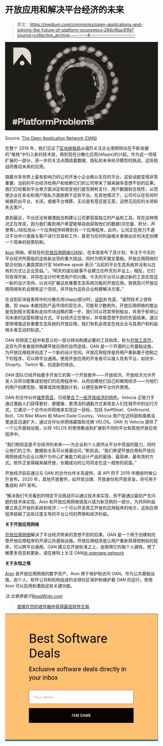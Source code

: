 # 开放应用和解决平台经济的未来

> 原文：<https://medium.com/coinmonks/open-applications-and-solving-the-future-of-platform-economics-284cf6ac91fe?source=collection_archive---------4----------------------->

![](img/ac7184534b3bc5e609a08cd6c3d85760.png)

Source: [The Open Application Network (OAN)](https://theoan.com/)

在整个 2019 年，我们见证了[区块链格局](https://www.linkedin.com/posts/kyleellicott_dapps-defi-blockchain-activity-6585590890272825344-Hrui)从强烈关注企业用例转向在不断发展的“堆栈”中引入新的技术层，再到现在分散化应用(dApps)的兴起。作为这一领域扩展的一部分，进一步的关注点围绕着数据、隐私和未来经济模型的挑战，这些挑战将推动未来的应用。

随着许多世界上最有影响力的公司开发小企业赖以生存的平台，这些话题变得非常重要。当前的平台经济给用户和依赖它们的公司带来了越来越多意想不到的后果。我们已经看到平台单方面决定和改变他们是否拥有支付、用户数据和合规性，从而使企业在安全和用户隐私方面依赖于这些平台。在其他情况下，公司可以在任何时候被扔出平台，关闭，或被平台埋葬，无论是有意还是无意，迫使无回应的关闭和失去客户。

直到最近，平台还没有被激励去构建让公司更容易独立的产品和工具。现在这种情况正在改变，因为我们看到用户希望能够自由获取他们的数据(浏览量、积分、声誉等)。)轻松地从一个应用程序转移到另一个应用程序。此外，公司正在努力不通过平台中介直接与客户进行交易和工作，甚至为任何利益相关者做出任何决定创建一个简单的投票机制。

[Aion](https://medium.com/u/77eb9d503854?source=post_page-----284cf6ac91fe--------------------------------) 网络，即现在的[开放应用网络](https://medium.com/u/26219f78865e?source=post_page-----284cf6ac91fe--------------------------------)([OAN](https://theoan.com/))，在本周宣布了其计划，专注于今天的平台经济所面临的这些新出现的重大挑战，同时为明天奠定基础。开放应用网络的联合创始人兼首席执行官 Matthew speak 表示:“当前的平台生态系统并没有以应有的方式让企业受益。”。“明天的成功故事不会建立在昨天的平台上，相反，它们将变得开放，并将在设计时考虑用户的兴趣。今天的平台可以通过新的工具实现这一新的设计空间，以访问扩展这些重要生态系统功能的开放应用。我很高兴开放应用网络有机会拥有这个空间，并开始为这些企业构建解决方案。”

在谈到区块链景观中的分散应用(dapp)部分时，[谈到](https://www.linkedin.com/in/matthewspoke/)补充道，“虽然技术上很有趣，但 dapp 未能找到产品市场的契合点，可能有少数例外。开放应用网络的推出是找到相关叙事和走向市场战略的第一步，我们可以将其带到硅谷，并用于影响公司未来的运营和建设方式。平台经济正在增长，并导致意想不到的负面结果。通过使用增强这些重要生态系统的开放应用，我们有机会改变在线企业与其用户和利益相关者互动的轨迹。”

OAN 将把其工程中有意义的一部分转向构建必要的工具和库，称为[开放工具包](https://developer.theoan.com/docs/getting-started)，这将为开发者提供构建开放应用的自然途径。OAN 是一个开源的公共基础设施，为开放应用程序创造了一个新的设计空间。开放应用程序是将用户重新置于控制之下的程序，可以跨平台通用。使用开放应用的开发者可以接入现有平台，如优步、Shopify、Twitch 等。创造新的体验。

OAN 团队已经开始着手开发它的第一个开放套件——开放经济。开放经济允许开发人员将功能集成到他们的应用程序中，从而创建他们自己的微观经济——为他们的用户创建奖励、徽章或其他激励计划，以便在各种平台内外使用。

OAN 的合作伙伴[维罗奇亚](https://www.velocia.io/)，已经[整合了一些开放经济的特色](/theoan/open-app-example-velocia-f7b24df9880f)。Velocia 正致力于通过激励人们获得更好、更健康、更清洁的通勤方式来改变人们在城市中的出行方式。它通过一个合作伙伴网络来实现这一目标，包括 SwiftSeat、GetAround、Bolt、Citi Bike Miami 和 Miami Dade County。Velocia 用户在迈阿密和南弗洛里迪亚迅速扩大，通过合作伙伴网络赢取和兑换 VELOS。OAN 为 Velocia 提供了一个公共基础设施，以将 VELOS 的使用集成和扩展到不同的平台和其他开放应用程序中。

“我们相信这是平台经济的未来——为企业和个人提供从平台中受益的能力，同时让他们的工作、数据和关系可以普遍访问，”斯凯说。“我们希望开放应用和开放应用网络成为企业以用户为中心扩展能力和设计产品的最快、最简单、最有效的方式。软件正变得越来越开放，长期成功的公司将走在这一趋势的前面。”

开放经济目前通过与 OAN 的合作伙伴关系提供，该 API 将于 2019 年晚些时候公开发布。2020 年，其他开放套件，如开放治理、开放身份和开放资金，将可用于集成和 API 发布。

“解决我们今天看到的特定平台挑战可以通过技术来实现，但不能通过最初产生问题的技术来实现。Aion 和开放应用网络很高兴成为新范例的一部分，为共同利益建立真正开放的系统和经济；一个可以开发真正开放的应用程序的地方，这些应用程序超越了这些过度主导的平台公司的界限和经济利益。

**关于开放应用网络**

[开放应用网络](https://medium.com/u/26219f78865e?source=post_page-----284cf6ac91fe--------------------------------)解决了平台经济带来的意想不到的后果。OAN 是一个用于创建和托管开放应用程序的开源公共基础设施。开放应用程序是让用户重新获得控制权的程序，可以跨平台通用。OAN 建立在开放标准之上，由使用它的每个人拥有。想了解更多信息和更新，请在推特上关注 OAN[@ openapp network](https://twitter.com/OpenAppNetwork)

**关于永恒之塔**

[Aion](https://medium.com/u/77eb9d503854?source=post_page-----284cf6ac91fe--------------------------------) 是开放应用网络的数字资产。Aion 用于保护和访问 OAN。作为公共基础设施，由个人、软件公司和机构组成的全球社区保护和维护着 OAN 的运行。使用 Aion 可以启用和激励这些关键功能。

*注:文章原载于*[*ReadWrite.com*](https://readwrite.com/2019/11/05/open-applications-and-solving-the-future-of-platform-economics/)

> [直接在您的收件箱中获得最佳软件交易](https://coincodecap.com/?utm_source=coinmonks)

[![](img/7c0b3dfdcbfea594cc0ae7d4f9bf6fcb.png)](https://coincodecap.com/?utm_source=coinmonks)